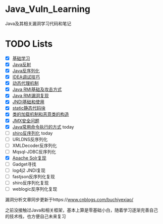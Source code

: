 # Java_Vuln_Learning
Java及其相关漏洞学习代码和笔记
# TODO Lists

- [x] [基础学习](./基础学习/README.md)
- [x] [Java反射](./JAVA反射/README.md)
- [x] [Java反序列化](./JAVA反序列化/README.md)
- [x] [IDEA调试技巧](./IDEA调试技巧/README.md)
- [x] [动态代理机制](./动态代理/README.md)
- [x] [Java RMI基础及攻击方式](./RMI/README.md)
- [x] [Java RMI漏洞复现](./JAVA_RMI漏洞复现/README.md)
- [x] [JNDI基础和使用](./JNDI基础/README.md)
- [x] [static静态代码块](./static静态代码块/README.md)
- [x] [类的加载机制和恶意类的构造](./类的加载机制/README.md)
- [x] [JMX安全问题](./JMX/README.md)
- [x] [Java常用命令执行的方式](./JAVA常见命令执行/README.md) today
- [ ] [shiro反序列化](./shiro反序列化/README.md) today
- [ ] URLDNS反序列化
- [ ] XMLDecoder反序列化
- [ ] Mqsql-JDBC反序列化
- [x] [Apache Solr复现](./JMX/CVE-2019-12409.md)
- [ ] Gadget寻找
- [ ] log4j2 JNDI复现
- [ ] fastjson反序列化复现
- [ ] shiro反序列化复现
- [ ] weblogic反序列化复现

漏洞分析文章同步更新于https://www.cnblogs.com/buchiyexiao/

之前没接触过Java和相关框架，基本上算是零基础小白，随着学习逐渐完善自己的技术栈，也方便自己未来复习
